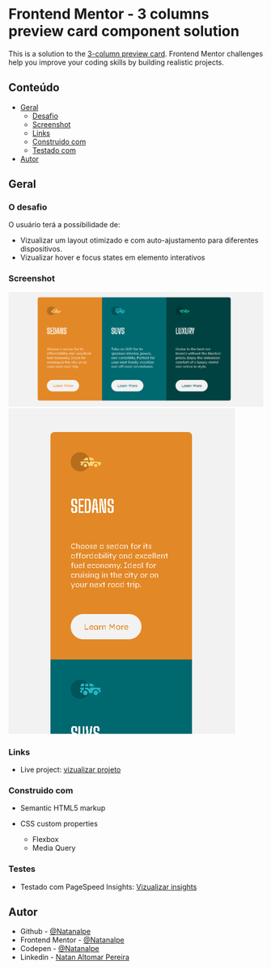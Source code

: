 # Frontend Mentor - 3 columns preview card component solution

This is a solution to the [3-column preview card](https://www.frontendmentor.io/challenges/3column-preview-card-component-pH92eAR2-). Frontend Mentor challenges help you improve your coding skills by building realistic projects. 

## Conteúdo

- [Geral](#geral)
  - [Desafio](#o-desafio)
  - [Screenshot](#screenshot)
  - [Links](#links)
  - [Construido com](#construido-com)
  - [Testado com](#testes)
- [Autor](#autor)

## Geral

### O desafio
 O usuário terá a possibilidade de:

- Vizualizar um layout otimizado e com auto-ajustamento para diferentes dispositivos.
- Vizualizar hover e focus states em elemento interativos

### Screenshot

![](./markdown/screenshot-1.png)
![](./markdown/screenshot-2.png)


### Links

- Live project: [vizualizar projeto](https://stunning-crumble-0e1867.netlify.app/)


### Construido com

- Semantic HTML5 markup

- CSS custom properties
  - Flexbox
  - Media Query

### Testes

- Testado com PageSpeed Insights: [Vizualizar insights](https://pagespeed.web.dev/report?url=https%3A%2F%2Fstunning-crumble-0e1867.netlify.app%2F)

## Autor

- Github - [@Natanalpe](https://github.com/natanalpe)
- Frontend Mentor - [@Natanalpe](https://www.frontendmentor.io/profile/Natanalpe)
- Codepen - [@Natanalpe](https://codepen.io/natanalpe)
- Linkedin - [Natan Altomar Pereira](https://www.linkedin.com/in/natanalpe14/)
